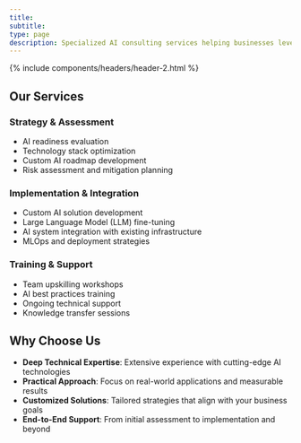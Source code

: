 ```yaml
---
title: 
subtitle: 
type: page
description: Specialized AI consulting services helping businesses leverage artificial intelligence and machine learning technologies effectively.
---
```


{% include components/headers/header-2.html %}

## Our Services

### Strategy & Assessment
- AI readiness evaluation
- Technology stack optimization
- Custom AI roadmap development
- Risk assessment and mitigation planning

### Implementation & Integration
- Custom AI solution development
- Large Language Model (LLM) fine-tuning
- AI system integration with existing infrastructure
- MLOps and deployment strategies

### Training & Support
- Team upskilling workshops
- AI best practices training
- Ongoing technical support
- Knowledge transfer sessions

## Why Choose Us

- **Deep Technical Expertise**: Extensive experience with cutting-edge AI technologies
- **Practical Approach**: Focus on real-world applications and measurable results
- **Customized Solutions**: Tailored strategies that align with your business goals
- **End-to-End Support**: From initial assessment to implementation and beyond

